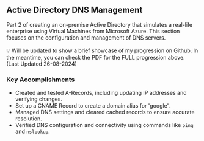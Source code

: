 <h2> Active Directory DNS Management </h2>
Part 2 of creating an on-premise Active Directory that simulates a real-life enterprise using Virtual Machines from Microsoft Azure. This section focuses on the configuration and management of DNS servers.
</br>
</br>
💡 Will be updated to show a brief showcase of my progression on Github. In the meantime, you can check the PDF for the FULL progression above. (Last Updated 26-08-2024)

<h3>Key Accomplishments</h3>

   - Created and tested A-Records, including updating IP addresses and verifying changes.
   - Set up a CNAME Record to create a domain alias for 'google'.
   - Managed DNS settings and cleared cached records to ensure accurate resolution.
   - Verified DNS configuration and connectivity using commands like `ping` and `nslookup`.
